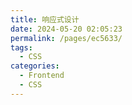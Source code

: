 ```yaml
---
title: 响应式设计
date: 2024-05-20 02:05:23
permalink: /pages/ec5633/
tags:
  - CSS
categories:
  - Frontend
  - CSS
---
```


